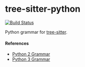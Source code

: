 tree-sitter-python
================

[![Build Status](https://travis-ci.org/tree-sitter/tree-sitter-python.svg?branch=master)](https://travis-ci.org/tree-sitter/tree-sitter-python)

Python grammar for [tree-sitter][].

[tree-sitter]: https://github.com/tree-sitter/tree-sitter

#### References

* [Python 2 Grammar](https://docs.python.org/2/reference/grammar.html)
* [Python 3 Grammar](https://docs.python.org/3/reference/grammar.html)
